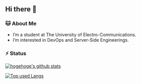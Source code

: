 ## Hi there 👋

###  🐱 About Me 
- I’m a student at The University of Electro-Communications.
- I’m interested in DevOps and Server-Side Engineerings.


### ⚡ Status 

<!-- リポジトリステータス -->
[![hogehoge's github stats](https://github-readme-stats.vercel.app/api?username=onyanko-pon&hide=contribs&count_private=true&show_icons=true&theme=tokyonight)](https://github.com/onyanko-pon/)

<!-- ソースコード統計 -->
[![Top used Langs](https://github-readme-stats.vercel.app/api/top-langs/?username=mrymam&layout=compact&theme=tokyonight)](https://github.com/mrymam/)


<!--
これからいいレポジトリにします
[![Readme Card](https://github-readme-stats.vercel.app/api/pin/?username=mrymam&repo=morning_compe_serverless_server)](https://github.com/mrymam/morning_compe_serverless_server)

<!--
**mrymam/mrymam** is a ✨ _special_ ✨ repository because its `README.md` (this file) appears on your GitHub profile.

Here are some ideas to get you started:

- 🔭 I’m currently working on ...
- 🌱 I’m currently learning ...
- 👯 I’m looking to collaborate on ...
- 🤔 I’m looking for help with ...
- 💬 Ask me about ...
- 📫 How to reach me: ...
- 😄 Pronouns: ...
- ⚡ Fun fact: ...
-->

